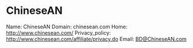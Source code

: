 
# ChineseAN

Name: ChineseAN
Domain: chinesean.com
Home: http://www.chinesean.com/
Privacy_policy: http://www.chinesean.com/affiliate/privacy.do
Email: BD@ChineseAN.com
